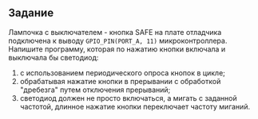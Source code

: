 ## Задание
Лампочка с выключателем - кнопка SAFE на плате отладчика подключена к выводу `GPIO_PIN(PORT_A, 11)` микроконтроллера. Напишите программу, которая по нажатию кнопки включала и выключала бы светодиод:
1. с использованием периодического опроса кнопок в цикле;
2. обрабатывая нажатие кнопки в прерывании с обработкой "дребезга" путем отключения прерываний;
3. светодиод должен не просто включаться, а мигать с заданной частотой, длинное нажатие кнопки переключает частоту миганий.
